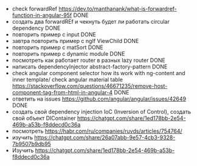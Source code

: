 - check forwardRef https://dev.to/manthanank/what-is-forwardref-function-in-angular-95f DONE
- создать два forwardREf и чекнуть будет ли работать circular dependency DONE
- повторить пример с input DONE
- завтра повторить пример с ngIf ViewChild DONE
- повторить пример с matSort DONE
- повторить пример с dynamic module DONE
- посмотреть как работает router в разных lazy router DONE
- написать dependencyInjector abstract-factory-pattern DONE
- check angular component selector how its work with ng-content and inner template/ check angular material
  table https://stackoverflow.com/questions/46671235/remove-host-component-tag-from-html-in-angular-4 DONE
- ответить на issues https://github.com/angular/angular/issues/42649 DONE
- создать свой dependency injection IoC (Inversion of Control), создать свой объект
  DIContainer https://chatgpt.com/share/1ed178bb-2e54-469b-a53b-f8ddecd0c36a
- посмотреть https://habr.com/ru/companies/ruvds/articles/754764/
- изучить https://chatgpt.com/share/26a07abb-9e57-4cb3-9328-7b9507b9db95
- Изучить https://chatgpt.com/share/1ed178bb-2e54-469b-a53b-f8ddecd0c36a
